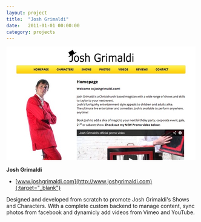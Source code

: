 ```yaml
---
layout: project
title:  "Josh Grimaldi"
date:   2011-01-01 00:00:00
category: projects
---
```

<img class="th" src="/img/projects/josh-grimaldi.jpg">


**Josh Grimaldi**
 - [www.joshgrimaldi.com](http://www.joshgrimaldi.com){:target="_blank"}

Designed and developed from scratch to promote Josh Grimaldi's Shows and Characters. With a complete custom backend to manage content, sync photos from facebook and dynamicly add videos from Vimeo and YouTube.